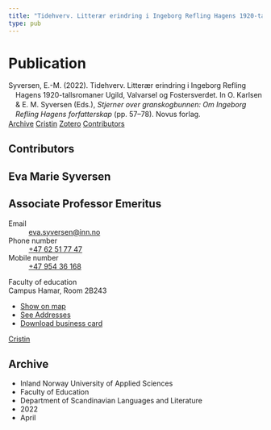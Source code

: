 ```yaml
---
title: "Tidehverv. Litterær erindring i Ingeborg Refling Hagens 1920-tallsromaner Ugild, Valvarsel og Fostersverdet"
type: pub
---
```

<h1>Publication</h1>
<article id="csl-bib-container-ARNEE7FG" class="csl-bib-container">
  <div class="csl-bib-body" style="line-height: 1.35; padding-left: 1em; text-indent:-1em;">
  <div class="csl-entry">Syversen, E.-M. (2022). Tidehverv. Litter&#xE6;r erindring i Ingeborg Refling Hagens 1920-tallsromaner Ugild, Valvarsel og Fostersverdet. In O. Karlsen &amp; E. M. Syversen (Eds.), <i>Stjerner over granskogbunnen: Om Ingeborg Refling Hagens forfatterskap</i> (pp. 57&#x2013;78). Novus forlag.</div>
</div>
  <div class="csl-bib-buttons">
    <a href="#taxonomy-article-ARNEE7FG" class="csl-bib-button">Archive</a>
    <a href="https://app.cristin.no/results/show.jsf?id=2020027" alt="Cristin URL" class="csl-bib-button">Cristin</a>
    <a href="http://zotero.org/groups/5022929/items/ARNEE7FG" alt="Zotero URL" class="csl-bib-button">Zotero</a>
    <a href="#contributors-article-ARNEE7FG" class="csl-bib-button">Contributors</a>
  </div>
  <div id="csl-bib-meta-container-ARNEE7FG"></div>
</article>
<div id="csl-bib-meta-ARNEE7FG" class="csl-bib-meta">
  <article id="contributors-article-ARNEE7FG" class="contributors-article">
    <h1>Contributors</h1>
    <div class="personas">
<div class="vrtx-hinn-person-card">
<div class="photo">
<i class="lar la-user-circle missing-person"></i>
</div>
<div class="info">
<hgroup><h1>Eva Marie Syversen</h1>
<h2>Associate Professor Emeritus</h2>
</hgroup><dl>
<dt>Email</dt>
<dd>
<a href="mailto:eva.syversen@inn.no">eva.syversen@inn.no</a>
</dd>
<dt>Phone number</dt>
<dd><a href="tel:+4762517747">
+47 62 51 77 47
</a></dd>
<dt>Mobile number</dt>
<dd><a href="tel:+4795436168">
+47 954 36 168
</a></dd>
</dl>
<p>
Faculty of education<br>
Campus Hamar,
Room 2B243
</p>
<ul class="vrtx-hinn-links">
<li><a href="https://www.google.com/maps?q=60.796320,%2011.074390">Show on map</a></li>
<li><a href="https://www.inn.no/english/find-an-employee/eva-syversen.html#vrtx-hinn-addresses">See Addresses</a></li>
<li><a href="https://www.inn.no/english/find-an-employee/eva-syversen.html?vrtx=vcf">Download business card</a></li>
</ul>
</div>
</div>
<a href="https://app.cristin.no/persons/show.jsf?id=100353" alt="Cristin URL" class="personas-cristin">Cristin</a>
</div>
  </article>
  <article id="taxonomy-article-ARNEE7FG" class="taxonomy-article">
    <h1>Archive</h1>
    <ul>
      <li>Inland Norway University of Applied Sciences</li>
      <li>Faculty of Education</li>
      <li>Department of Scandinavian Languages and Literature</li>
      <li>2022</li>
      <li>April</li>
    </ul>
  </article>
</div>
